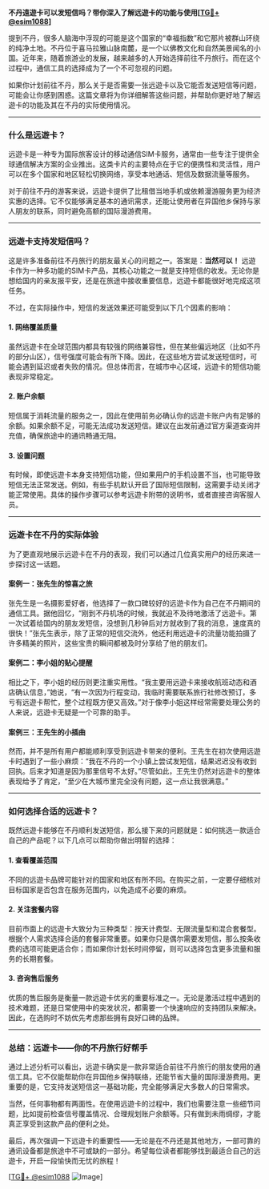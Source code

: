 **不丹遠遊卡可以发短信吗？带你深入了解远遊卡的功能与使用[[TG💪+ @esim1088](https://t.me/s/esim1088)]**

提到不丹，很多人脑海中浮现的可能是这个国家的“幸福指数”和它那片被群山环绕的纯净土地。不丹位于喜马拉雅山脉南麓，是一个以佛教文化和自然美景闻名的小国。近年来，随着旅游业的发展，越来越多的人开始选择前往不丹旅行。而在这个过程中，通信工具的选择成为了一个不可忽视的问题。

如果你计划前往不丹，那么关于是否需要一张远遊卡以及它能否发送短信等问题，可能会让你感到困惑。这篇文章将为你详细解答这些问题，并帮助你更好地了解远遊卡的功能及其在不丹的实际使用情况。

---

### **什么是远遊卡？**

远遊卡是一种专为国际旅客设计的移动通信SIM卡服务，通常由一些专注于提供全球通信解决方案的企业推出。这类卡片的主要特点在于它的便携性和灵活性，用户可以在多个国家和地区轻松切换网络，享受本地通话、短信及数据流量等服务。

对于前往不丹的游客来说，远遊卡提供了比租借当地手机或依赖漫游服务更为经济实惠的选择。它不仅能够满足基本的通讯需求，还能让使用者在异国他乡保持与家人朋友的联系，同时避免高额的国际漫游费用。

---

### **远遊卡支持发短信吗？**

这是许多准备前往不丹旅行的朋友最关心的问题之一。答案是：**当然可以！** 远遊卡作为一种多功能的SIM卡产品，其核心功能之一就是支持短信的收发。无论你是想给国内的亲友报平安，还是在旅途中接收重要信息，远遊卡都能很好地完成这项任务。

不过，在实际操作中，短信的发送效果还可能受到以下几个因素的影响：

#### **1. 网络覆盖质量**
虽然远遊卡在全球范围内都具有较强的网络兼容性，但在某些偏远地区（比如不丹的部分山区），信号强度可能会有所下降。因此，在这些地方尝试发送短信时，可能会遇到延迟或者失败的情况。但总体而言，在城市中心区域，远遊卡的短信功能表现非常稳定。

#### **2. 账户余额**
短信属于消耗流量的服务之一，因此在使用前务必确认你的远遊卡账户内有足够的余额。如果余额不足，可能无法成功发送短信。建议在出发前通过官方渠道查询并充值，确保旅途中的通讯畅通无阻。

#### **3. 设置问题**
有时候，即使远遊卡本身支持短信功能，但如果用户的手机设置不当，也可能导致短信无法正常发送。例如，有些手机默认开启了国际短信限制，这需要手动关闭才能正常使用。具体的操作步骤可以参考远遊卡附带的说明书，或者直接咨询客服人员。

---

### **远遊卡在不丹的实际体验**

为了更直观地展示远遊卡在不丹的表现，我们可以通过几位真实用户的经历来进一步探讨这一话题。

#### **案例一：张先生的惊喜之旅**
张先生是一名摄影爱好者，他选择了一款口碑较好的远遊卡作为自己在不丹期间的通信工具。据他回忆，“刚到不丹机场的时候，我就迫不及待地激活了远遊卡。第一次试着给国内的朋友发短信，没想到几秒钟后对方就收到了我的消息，速度真的很快！”张先生表示，除了正常的短信交流外，他还利用远遊卡的流量功能拍摄了许多精美的照片，这些宝贵的瞬间都被及时分享给了他的朋友们。

#### **案例二：李小姐的贴心提醒**
相比之下，李小姐的经历则更注重实用性。“我主要用远遊卡来接收航班动态和酒店确认信息，”她说，“有一次因为行程变动，我临时需要联系旅行社修改预订，多亏有远遊卡帮忙，整个过程既方便又高效。”对于像李小姐这样经常需要处理公务的人来说，远遊卡无疑是一个可靠的助手。

#### **案例三：王先生的小插曲**
然而，并不是所有用户都能顺利享受到远遊卡带来的便利。王先生在初次使用远遊卡时遇到了一些小麻烦：“我在不丹的一个小镇上尝试发短信，结果迟迟没有收到回执。后来才知道是因为那里信号不太好。”尽管如此，王先生仍然对远遊卡的整体表现给予了肯定，“至少在大城市里完全没有问题，这一点让我很满意。”

---

### **如何选择合适的远遊卡？**

既然远遊卡能够在不丹顺利发送短信，那么接下来的问题就是：如何挑选一款适合自己的产品呢？以下几点可以帮助你做出明智的选择：

#### **1. 查看覆盖范围**
不同的远遊卡品牌可能针对的国家和地区有所不同。在购买之前，一定要仔细核对目标国家是否包含在服务范围内，以免造成不必要的麻烦。

#### **2. 关注套餐内容**
目前市面上的远遊卡大致分为三种类型：按天计费型、无限流量型和混合套餐型。根据个人需求选择合适的套餐非常重要。如果你只是偶尔需要发短信，那么按条收费的选项可能更适合你；而如果你计划长时间停留，则可以选择包含更多流量和服务的长期套餐。

#### **3. 咨询售后服务**
优质的售后服务是衡量一款远遊卡优劣的重要标准之一。无论是激活过程中遇到的技术难题，还是日常使用中的突发状况，都需要一个快速响应的支持团队来解决。因此，在选购时不妨优先考虑那些拥有良好口碑的品牌。

---

### **总结：远遊卡——你的不丹旅行好帮手**

通过上述分析可以看出，远遊卡确实是一款非常适合前往不丹旅行的朋友使用的通信工具。它不仅能帮助你在异国他乡保持联络，还能节省大量的国际漫游费用。更重要的是，它支持发送短信这一基础功能，完全能够满足大多数人的日常需求。

当然，任何事物都有两面性。在使用远遊卡的过程中，我们也需要注意一些细节问题，比如提前检查信号覆盖情况、合理规划账户余额等。只有做到未雨绸缪，才能真正享受到这款产品的便利之处。

最后，再次强调一下远遊卡的重要性——无论是在不丹还是其他地方，一部可靠的通讯设备都是旅途中不可或缺的一部分。希望每位读者都能够找到最适合自己的远遊卡，开启一段愉快而无忧的旅程！

[[TG💪+ @esim1088](https://t.me/s/esim1088) ![Image](https://i.postimg.cc/4NQfJmqS/Snipaste-2025-05-13-00-14-12.png)]